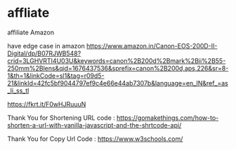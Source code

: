 # affliate
affiliate Amazon

have edge case in amazon
https://www.amazon.in/Canon-EOS-200D-II-Digital/dp/B07RJWB548?crid=3LGHVRTI4U03U&keywords=canon%2B200d%2Bmark%2Bii%2B55-250mm%2Blens&qid=1676437536&sprefix=canon%2B200d,aps,226&sr=8-1&th=1&linkCode=sl1&tag=r09d5-21&linkId=42fc5bf9044797ef9c4e66e44ab7307b&language=en_IN&ref_=as_li_ss_tl

https://fkrt.it/F0wHJRuuuN

Thank You for Shortening URL code : https://gomakethings.com/how-to-shorten-a-url-with-vanilla-javascript-and-the-shrtcode-api/

Thank You for Copy Url Code : https://www.w3schools.com/